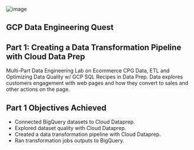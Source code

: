 ![image](https://user-images.githubusercontent.com/100870737/208819338-4d3d2388-7a09-4231-84f1-0ea1e2a54fe3.png)


## GCP Data Engineering Quest

## Part 1: Creating a Data Transformation Pipeline with Cloud Data Prep
Multi-Part Data Engineering Lab on Ecommerce CPG Data, ETL and Optimizing Data Quality w/ GCP SQL Recipes in Data Prep. Data explores customers engagement with web pages and how they convert to sales and other actions on the page.
 ## Part 1 Objectives Achieved
  * Connected BigQuery datasets to Cloud Dataprep.
  * Explored dataset quality with Cloud Dataprep.
  * Created a data transformation pipeline with Cloud Dataprep.
  * Ran transformation jobs outputs to BigQuery.
  
